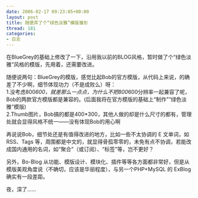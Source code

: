 ```yaml
---
date: 2006-02-17 09:23:05+00:00
layout: post
title: 随便弄了个“绿色淡雅”模版雏形
thread: 181
categories:
- 日志
---
```


在BlueGrey的基础上修改了一下，沿用我以前的BLOG风格，暂时做了个“绿色淡雅”风格的模版，先用着，还需要改进。  
  
随便说两句：BlueGrey的模版，感觉比起Bob的官方模版，从代码上来说，的确差了不少啊，细节体现功力（不是成败么）呀：  
1.没考虑800*600，就差那么一点点，为什么不把800*600分辨率一起兼容了呢，Bob的两款官方模版都是兼容的。(后面我将在官方模版的基础上“制作”“绿色淡雅”模版)  
2.Thumb图片，Bob搞的都是400*300，其他人做的却是什么尺寸的都有，管理处就会显得风格不统一——没有体现Bob的用心啊  
  
再说说Bob，细节处还是有值得改进的地方，比如一些不太协调的 E 文单词，如 RSS、Tags 等，周围都是中文的，就显得骨孤零零的，未免有点不协调，若能改成国内通用的名词，如“聚合”（或订阅）、“标签”等，岂不更好？  
  
另外，Bo-Blog 从功能、模版设计、模块化、插件等等各方面都非常好，但是从模版美观角度说（不确切，应该是华丽程度），与另一个PHP+MySQL 的 ExBlog 确实有一段差距。  
  
夜，深了……
